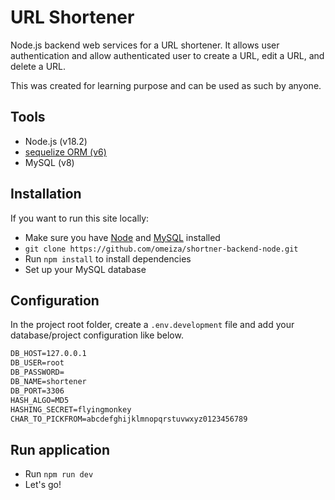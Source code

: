# URL Shortener
Node.js backend web services for a URL shortener. It allows user authentication and allow authenticated user to create a URL, edit a URL, and delete a URL.

This was created for learning purpose and can be used as such by anyone.

## Tools
-   Node.js (v18.2)
-   [sequelize ORM (v6)](https://sequelize.org/)
-   MySQL (v8)

## Installation
If you want to run this site locally:

-   Make sure you have [Node](https://nodejs.org/en/download) and [MySQL](https://formulae.brew.sh/formula/mysql) installed
-   `git clone https://github.com/omeiza/shortner-backend-node.git`
-   Run `npm install` to install dependencies
-   Set up your MySQL database

## Configuration
In the project root folder, create a `.env.development` file and add your database/project configuration like below.
```markdown
DB_HOST=127.0.0.1
DB_USER=root
DB_PASSWORD=
DB_NAME=shortener
DB_PORT=3306
HASH_ALGO=MD5
HASHING_SECRET=flyingmonkey
CHAR_TO_PICKFROM=abcdefghijklmnopqrstuvwxyz0123456789
```

## Run application
-   Run `npm run dev`
-   Let's go!

